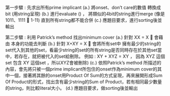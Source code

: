 第一步驟 : 先求出所有prime implicant
(a.)	將onset、don’t care的數值  轉換成 bit  (用string呈現)
(b.)	進行evaluate () ， 將類似的4bit的string進行merge
(像是 1011、1111  1-11) 直到所有string都不能合併
(c.)	應題目要求，進行sorting後並輸出  

第二步驟 : 利用 Patrick’s method 找出minimum cover
(a.)	 針對 XX = X     會藉由 <set> 本身的功能去判斷
(b.)	 針對 X+XY = X   會將所有set中 擁有最少的string的 set代入到其他的set，看最少string的set的所有string是否同時存在於其他set當中，若存在，就把被代入的set給刪除。
例如 : XY + XYZ = XY ， 因為 XYZ 這個set 包含 XY 這個set ，所以XYZ會被刪除)
(c.)	依照Patrick’s method 所描述的內容，會先將只被一個prime implicant所包住的onset作為minimum cover的其中一個，接著將其餘的onset用Product Of Sum的方式呈現，再來展開形成Sum Of Product的形式，找出含有最少string的Sum of Product，若有相同最少數量的string，則比較literal大小。
(d.)	應題目要求，做sorting後並輸出
